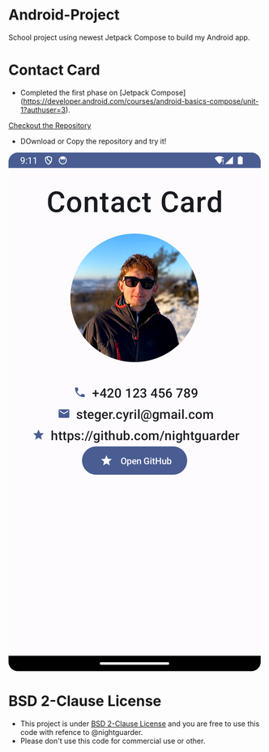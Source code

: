 # Android-Project
School project using newest Jetpack Compose to build my Android app.

# Contact Card
- Completed the first phase on [Jetpack Compose] (https://developer.android.com/courses/android-basics-compose/unit-1?authuser=3). 

[Checkout the Repository](contactCard)
- DOwnload or Copy the repository and try it!
  
![Contact Preview](ContactCard/app/src/img/contactView.png)

# BSD 2-Clause License
- This project is under [BSD 2-Clause License](https://opensource.org/license/bsd-2-clause/) and you are free to use this code with refence to @nightguarder.
- Please don't use this code for commercial use or other. 
